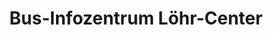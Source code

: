 ---
title: "Bus-Infozentrum Löhr-Center"
url: /koblenz/bus-infozentrum-loehr-center/
shop: Tickets
---